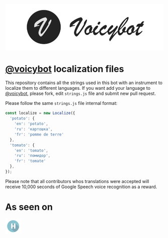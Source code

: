 [![Voicybot](/img/logo.png?raw=true)](https://voicybot.com/)

# [@voicybot](https://telegram.me/voicybot) localization files
This repository contains all the strings used in this bot with an instrument to localize them to different languages. If you want add your language to [@voicybot](https://telegram.me/voicybot), please fork, edit `strings.js` file and submit new pull request.

Please follow the same `strings.js` file internal format:
```javascript
const localize = new Localize({
  'potato': {
    'en': 'potato',
    'ru': 'картошка',
    'fr': 'pomme de terre'
  },
  'tomato': {
    'en': 'tomato',
    'ru': 'помидор',
    'fr': 'tomate'
  },
});
```
Please note that all contributors whos translations were accepted will receive 10,000 seconds of Google Speech voice recognition as a reward.

# As seen on
[![Habrahabr](/img/habr.png?raw=true)](https://habrahabr.ru/post/316824/)
